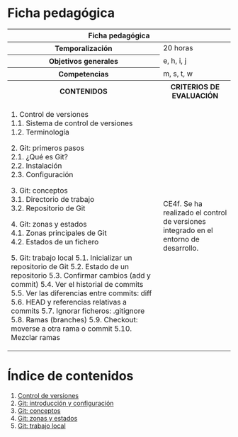 # Ficha pedagógica

<table>
  <thead>
    <tr><th colspan="2">Ficha pedagógica</th></tr>
  </thead>
  <tbody>
    <tr>
      <th>Temporalización</th><td>20 horas</td>
    </tr>
    <tr>
      <th>Objetivos generales</th><td>e, h, i, j</td>
    </tr>
    <tr>
      <th>Competencias</th><td>m, s, t, w</td>
    </tr>
    <tr>
      <th>CONTENIDOS</th>
      <th>CRITERIOS DE EVALUACIÓN</th>
    </tr>
    <tr>
      <td>
        <p>
          1. Control de versiones<br>
          1.1. Sistema de control de versiones<br>
          1.2. Terminología
        </p>
        <p>
          2. Git: primeros pasos<br>
          2.1. ¿Qué es Git?<br>
          2.2. Instalación<br>
          2.3. Configuración
        </p>
        <p>
          3. Git: conceptos<br>
          3.1. Directorio de trabajo<br>
          3.2. Repositorio de Git
        </p>
        <p>
          4. Git: zonas y estados<br>
		  4.1. Zonas principales de Git<br>
		  4.2. Estados de un fichero
        </p>
		<p>
			5. Git: trabajo local
			5.1. Inicializar un repositorio de Git
			5.2. Estado de un repositorio
			5.3. Confirmar cambios (add y commit)
			5.4. Ver el historial de commits
			5.5. Ver las diferencias entre commits: diff
			5.6. HEAD y referencias relativas a commits
			5.7. Ignorar ficheros: .gitignore
			5.8. Ramas (branches)
			5.9. Checkout: moverse a otra rama o commit
			5.10.  Mezclar ramas
		</p>
      </td>
      <td>
        CE4f. Se ha realizado el control de versiones integrado en el entorno de desarrollo.
      </td>
    </tr>
  </tbody>
</table>

# Índice de contenidos

1. [Control de versiones](01_control_versiones.md)
2. [Git: introducción y configuración](02_git_primeros_pasos.md)
3. [Git: conceptos](03_git_conceptos.md)
4. [Git: zonas y estados](04_git_zonas_estados.md)
5. [Git: trabajo local](04_git_trabajo_local.md)
